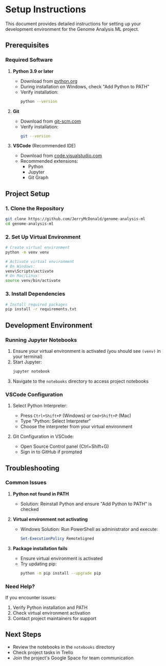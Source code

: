 # Setup Instructions

This document provides detailed instructions for setting up your development environment for the Genome Analysis ML project.

## Prerequisites

### Required Software
1. **Python 3.9 or later**
   - Download from [python.org](https://www.python.org/downloads/)
   - During installation on Windows, check "Add Python to PATH"
   - Verify installation:
     ```bash
     python --version
     ```

2. **Git**
   - Download from [git-scm.com](https://git-scm.com/downloads)
   - Verify installation:
     ```bash
     git --version
     ```

3. **VSCode** (Recommended IDE)
   - Download from [code.visualstudio.com](https://code.visualstudio.com/)
   - Recommended extensions:
     - Python
     - Jupyter
     - Git Graph

## Project Setup

### 1. Clone the Repository
```bash
git clone https://github.com/JerryMcDonald/genome-analysis-ml
cd genome-analysis-ml
```

### 2. Set Up Virtual Environment
```bash
# Create virtual environment
python -m venv venv

# Activate virtual environment
# On Windows:
venv\Scripts\activate
# On Mac/Linux:
source venv/bin/activate
```

### 3. Install Dependencies
```bash
# Install required packages
pip install -r requirements.txt
```

## Development Environment

### Running Jupyter Notebooks
1. Ensure your virtual environment is activated (you should see `(venv)` in your terminal)
2. Start Jupyter:
   ```bash
   jupyter notebook
   ```
3. Navigate to the `notebooks` directory to access project notebooks

### VSCode Configuration
1. Select Python Interpreter:
   - Press `Ctrl+Shift+P` (Windows) or `Cmd+Shift+P` (Mac)
   - Type "Python: Select Interpreter"
   - Choose the interpreter from your virtual environment

2. Git Configuration in VSCode:
   - Open Source Control panel (Ctrl+Shift+G)
   - Sign in to GitHub if prompted

## Troubleshooting

### Common Issues

1. **Python not found in PATH**
   - Solution: Reinstall Python and ensure "Add Python to PATH" is checked

2. **Virtual environment not activating**
   - Windows Solution: Run PowerShell as administrator and execute:
     ```powershell
     Set-ExecutionPolicy RemoteSigned
     ```

3. **Package installation fails**
   - Ensure virtual environment is activated
   - Try updating pip:
     ```bash
     python -m pip install --upgrade pip
     ```

### Need Help?
If you encounter issues:
1. Verify Python installation and PATH
2. Check virtual environment activation
3. Contact project maintainers for support

## Next Steps
- Review the notebooks in the `notebooks` directory
- Check project tasks in Trello
- Join the project's Google Space for team communication